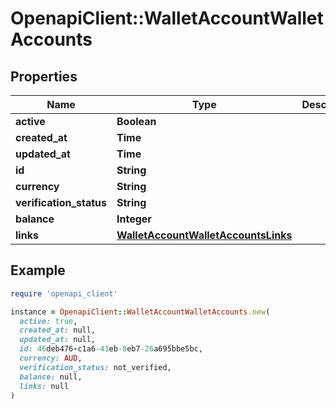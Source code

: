 # OpenapiClient::WalletAccountWalletAccounts

## Properties

| Name | Type | Description | Notes |
| ---- | ---- | ----------- | ----- |
| **active** | **Boolean** |  | [optional] |
| **created_at** | **Time** |  | [optional] |
| **updated_at** | **Time** |  | [optional] |
| **id** | **String** |  | [optional] |
| **currency** | **String** |  | [optional] |
| **verification_status** | **String** |  | [optional] |
| **balance** | **Integer** |  | [optional] |
| **links** | [**WalletAccountWalletAccountsLinks**](WalletAccountWalletAccountsLinks.md) |  | [optional] |

## Example

```ruby
require 'openapi_client'

instance = OpenapiClient::WalletAccountWalletAccounts.new(
  active: true,
  created_at: null,
  updated_at: null,
  id: 46deb476-c1a6-41eb-8eb7-26a695bbe5bc,
  currency: AUD,
  verification_status: not_verified,
  balance: null,
  links: null
)
```

